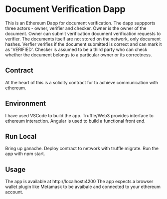 # Document Verification Dapp

This is an Ethereum Dapp for document verification. The dapp suppports three actors - owner, verifier and checker.
Owner is the owner of the document. Owner can submit verification document verification requests to verifier.
The documents itself are not stored on the network, only document hashes.
Verfier verifies if the document submitted is correct and can mark it as 'VERIFIED'.
Checker is assumed to be a third party who can check whether the document belongs to a particular owner or its correctness.  

## Contract
At the heart of this is a solidity contract for to achieve communication with ethereum. 

## Environment
I have used VSCode to build the app. Truffle/Web3 provides interface to ethereum interaction.
Angular is used to build a functional front end.

## Run Local
Bring up ganache. 
Deploy contract to network with truffle migrate.
Run the app with npm start.

## Usage
The app is available at http://localhost:4200
The app expects a browser wallet plugin like Metamask to be avaibale and connected to your ethereum account.
